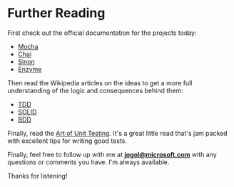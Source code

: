 # Further Reading

First check out the official documentation for the projects today:
* [Mocha](http://mochajs.org/)
* [Chai](http://chaijs.com/)
* [Sinon](http://sinonjs.org/)
* [Enzyme](http://airbnb.io/enzyme/)

Then read the Wikipedia articles on the ideas to get a more full understanding of the logic and consequences behind them:
* [TDD](https://en.wikipedia.org/wiki/Test-driven_development)
* [SOLID](https://en.wikipedia.org/wiki/SOLID_(object-oriented_design))
* [BDD](https://en.wikipedia.org/wiki/Behavior-driven_development)

Finally, read the [Art of Unit Testing](https://www.amazon.com/Art-Unit-Testing-examples/dp/1617290890).
It's a great little read that's jam packed with excellent tips for writing good tests.

Finally, feel free to follow up with me at **jogol@microsoft.com** with any questions or comments you have.
I'm always available.

Thanks for listening!
